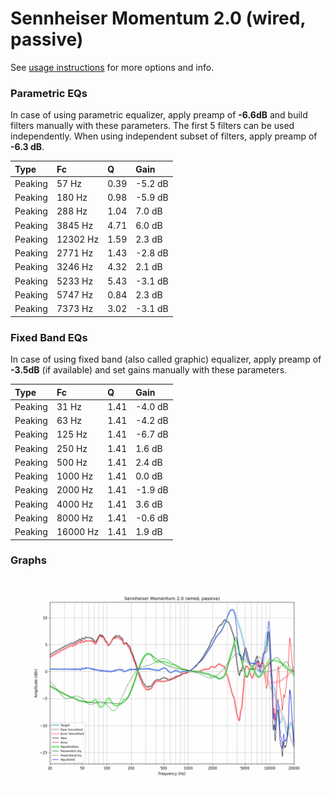# Sennheiser Momentum 2.0 (wired, passive)
See [usage instructions](https://github.com/jaakkopasanen/AutoEq#usage) for more options and info.

### Parametric EQs
In case of using parametric equalizer, apply preamp of **-6.6dB** and build filters manually
with these parameters. The first 5 filters can be used independently.
When using independent subset of filters, apply preamp of **-6.3 dB**.

| Type    | Fc       |    Q | Gain    |
|:--------|:---------|:-----|:--------|
| Peaking | 57 Hz    | 0.39 | -5.2 dB |
| Peaking | 180 Hz   | 0.98 | -5.9 dB |
| Peaking | 288 Hz   | 1.04 | 7.0 dB  |
| Peaking | 3845 Hz  | 4.71 | 6.0 dB  |
| Peaking | 12302 Hz | 1.59 | 2.3 dB  |
| Peaking | 2771 Hz  | 1.43 | -2.8 dB |
| Peaking | 3246 Hz  | 4.32 | 2.1 dB  |
| Peaking | 5233 Hz  | 5.43 | -3.1 dB |
| Peaking | 5747 Hz  | 0.84 | 2.3 dB  |
| Peaking | 7373 Hz  | 3.02 | -3.1 dB |

### Fixed Band EQs
In case of using fixed band (also called graphic) equalizer, apply preamp of **-3.5dB**
(if available) and set gains manually with these parameters.

| Type    | Fc       |    Q | Gain    |
|:--------|:---------|:-----|:--------|
| Peaking | 31 Hz    | 1.41 | -4.0 dB |
| Peaking | 63 Hz    | 1.41 | -4.2 dB |
| Peaking | 125 Hz   | 1.41 | -6.7 dB |
| Peaking | 250 Hz   | 1.41 | 1.6 dB  |
| Peaking | 500 Hz   | 1.41 | 2.4 dB  |
| Peaking | 1000 Hz  | 1.41 | 0.0 dB  |
| Peaking | 2000 Hz  | 1.41 | -1.9 dB |
| Peaking | 4000 Hz  | 1.41 | 3.6 dB  |
| Peaking | 8000 Hz  | 1.41 | -0.6 dB |
| Peaking | 16000 Hz | 1.41 | 1.9 dB  |

### Graphs
![](./Sennheiser%20Momentum%202.0%20(wired,%20passive).png)